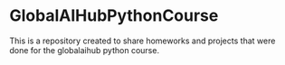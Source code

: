 # GlobalAIHubPythonCourse

This is a repository created to share homeworks and projects that were done for the globalaihub python course.
